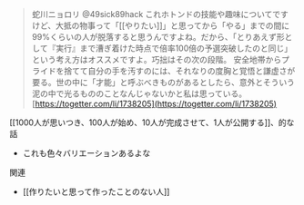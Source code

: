 
> 蛇川ニョロリ @49sick89hack
> これホトンドの技能や趣味についてですけど、大抵の物事って「[[やりたい]]」と思ってから「やる」までの間に99%くらいの人が脱落すると思うんですよね。だから、「とりあえず形として『実行』まで漕ぎ着けた時点で倍率100倍の予選突破したのと同じ」という考え方はオススメですよ。巧拙はその次の段階。
> 安全地帯からプライドを捨てて自分の手を汚すのには、それなりの度胸と覚悟と謙虚さが要る。世の中に「才能」と呼ぶべきものがあるとしたら、意外とそういう泥の中で光るもののことなんじゃないかと私は思っている。
[https://togetter.com/li/1738205](https://togetter.com/li/1738205)

[[1000人が思いつき、100人が始め、10人が完成させて、1人が公開する]]、的な話
- これも色々バリエーションあるよな

関連
- [[作りたいと思って作ったことのない人]]
